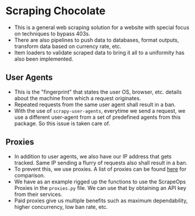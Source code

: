 # Scraping Chocolate

- This is a general web scraping solution for a website with special focus on techniques to bypass 403s.
- There are also pipelines to push data to databases, format outputs, transform data based on currency rate, etc.
- Item loaders to validate scraped data to bring it all to a uniformity has also been implemented.


## User Agents

- This is the "fingerprint" that states the user OS, browser, etc. details about the machine from which a request originates.
- Repeated requests from the same user agent shall result in a ban.
- With the use of `scrapy-user-agents`, everytime we send a request, we use a different user-agent from a set of predefined agents from this package. So this issue is taken care of.


## Proxies

- In addition to user agents, we also have our IP address that gets tracked. Same IP sending a flurry of requests also shall result in a ban.
- To prevent this, we use proxies. A list of proxies can be found [here](https://scrapeops.io/proxy-providers/) for comparison.
- We have as an example rigged up the functions to use the ScrapeOps Proxies in the `proxies.py` file. We can use that by obtaining an API key from their services.
- Paid proxies give us multiple benefits such as maximum dependability, higher concurrency, low ban rate, etc. 
